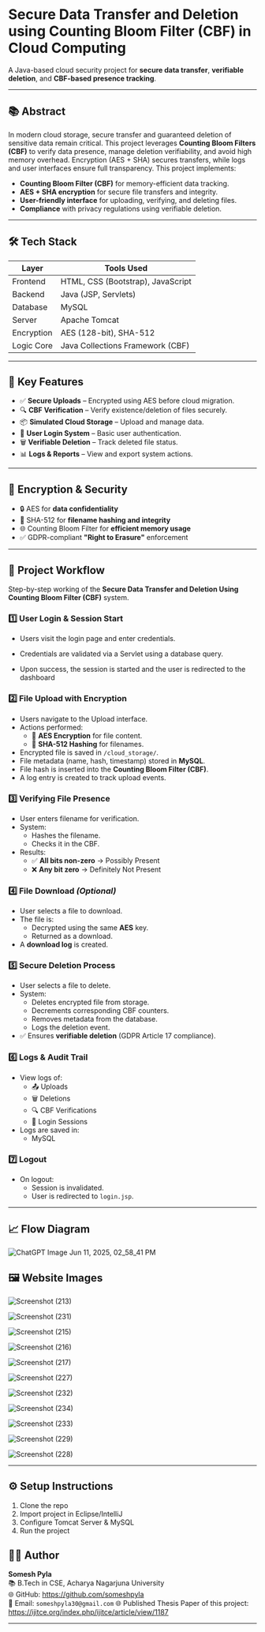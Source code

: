#  Secure Data Transfer and Deletion using Counting Bloom Filter (CBF) in Cloud Computing

A Java-based cloud security project for **secure data transfer**, **verifiable deletion**, and **CBF-based presence tracking**.

---

## 📚 Abstract

In modern cloud storage, secure transfer and guaranteed deletion of sensitive data remain critical. This project leverages **Counting Bloom Filters (CBF)** to verify data presence, manage deletion verifiability, and avoid high memory overhead. Encryption (AES + SHA) secures transfers, while logs and user interfaces ensure full transparency.
This project implements:

- **Counting Bloom Filter (CBF)** for memory-efficient data tracking.
- **AES + SHA encryption** for secure file transfers and integrity.
- **User-friendly interface** for uploading, verifying, and deleting files.
- **Compliance** with privacy regulations using verifiable deletion.

---

## 🛠️ Tech Stack

| Layer      | Tools Used                        |
|------------|-------------------------------    |
| Frontend   | HTML, CSS (Bootstrap), JavaScript |
| Backend    | Java (JSP, Servlets)              |
| Database   | MySQL                             |
| Server     | Apache Tomcat                     |
| Encryption | AES (128-bit), SHA-512            |
| Logic Core | Java Collections Framework (CBF)  |

---

## 🚀 Key Features

- ✅ **Secure Uploads** – Encrypted using AES before cloud migration.
- 🔍 **CBF Verification** – Verify existence/deletion of files securely.
- 📦 **Simulated Cloud Storage** – Upload and manage data.
- 🔐 **User Login System** – Basic user authentication.
- 🗑️ **Verifiable Deletion** – Track deleted file status.
- 📊 **Logs & Reports** – View and export system actions.

---

## 🔐 Encryption & Security

- 🔒 AES for **data confidentiality**
- 🧮 SHA-512 for **filename hashing and integrity**
- 🌐 Counting Bloom Filter for **efficient memory usage**
- ✅ GDPR-compliant **"Right to Erasure"** enforcement

---

## 🧭 Project Workflow

Step-by-step working of the **Secure Data Transfer and Deletion Using Counting Bloom Filter (CBF)** system.

### 1️⃣ User Login & Session Start

- Users visit the login page and enter credentials.
- Credentials are validated via a Servlet using a database query.

- Upon success, the session is started and the user is redirected to the dashboard

### 2️⃣ File Upload with Encryption

- Users navigate to the Upload interface.
- Actions performed:
  - 🔐 **AES Encryption** for file content.
  - 🧮 **SHA-512 Hashing** for filenames.
- Encrypted file is saved in `/cloud_storage/`.
- File metadata (name, hash, timestamp) stored in **MySQL**.
- File hash is inserted into the **Counting Bloom Filter (CBF)**.
- A log entry is created to track upload events.

### 3️⃣ Verifying File Presence

- User enters filename for verification.
- System:
  - Hashes the filename.
  - Checks it in the CBF.
- Results:
  - ✅ **All bits non-zero** → Possibly Present
  - ❌ **Any bit zero** → Definitely Not Present

### 4️⃣ File Download *(Optional)*

- User selects a file to download.
- The file is:
  - Decrypted using the same **AES** key.
  - Returned as a download.
- A **download log** is created.

### 5️⃣ Secure Deletion Process

- User selects a file to delete.
- System:
  - Deletes encrypted file from storage.
  - Decrements corresponding CBF counters.
  - Removes metadata from the database.
  - Logs the deletion event.
- ✅ Ensures **verifiable deletion** (GDPR Article 17 compliance).

### 6️⃣ Logs & Audit Trail

- View logs of:
  - 📤 Uploads
  - 🗑️ Deletions
  - 🔍 CBF Verifications
  - 🔐 Login Sessions
- Logs are saved in:
  - MySQL 


### 7️⃣ Logout

- On logout:
  - Session is invalidated.
  - User is redirected to `login.jsp`.

---

## 📈 Flow Diagram

![ChatGPT Image Jun 11, 2025, 02_58_41 PM](https://github.com/user-attachments/assets/4e5d6e29-1546-47bd-a1e9-e5beab0f90af)


## 🖼️ Website Images


![Screenshot (213)](https://github.com/user-attachments/assets/cea15b94-ebb4-4a4f-8e30-faa0f5df4f0f)

![Screenshot (231)](https://github.com/user-attachments/assets/dc64ff5a-da88-49aa-a30e-196f7950db4d)

![Screenshot (215)](https://github.com/user-attachments/assets/81b801ec-7e0a-4056-8790-e78e69d72b7c)

![Screenshot (216)](https://github.com/user-attachments/assets/82f001c1-d782-4d61-9bd9-d24c9fd430a6)

![Screenshot (217)](https://github.com/user-attachments/assets/1d834502-5f09-4c5d-bac5-a2da4cecf19f)

![Screenshot (227)](https://github.com/user-attachments/assets/daa630e1-c248-41e8-b715-b6a1168872d8)

![Screenshot (232)](https://github.com/user-attachments/assets/c7c93d16-47cb-4add-8238-34c3e9cc7fb2)

![Screenshot (234)](https://github.com/user-attachments/assets/48b32863-a588-4005-bf36-0ce6a28ed281)

![Screenshot (233)](https://github.com/user-attachments/assets/a36d73b0-e562-456d-be86-65875bb020e0)

![Screenshot (229)](https://github.com/user-attachments/assets/e820e838-132a-4781-b44e-148b7391dce5)

![Screenshot (228)](https://github.com/user-attachments/assets/0267c3af-1abf-48e5-ab93-142e5dced51b)





---

## ⚙️ Setup Instructions
1. Clone the repo
2. Import project in Eclipse/IntelliJ
3. Configure Tomcat Server & MySQL
4. Run the project


## 🙋‍♂️ Author

**Somesh Pyla**  
📚 B.Tech in CSE, Acharya Nagarjuna University  
🌐 GitHub: https://github.com/someshpyla  
📩 Email: `someshpyla30@gmail.com` 
🌐 Published Thesis Paper of this project: https://ijitce.org/index.php/ijitce/article/view/1187

---
